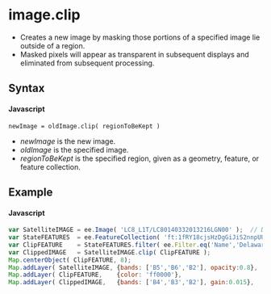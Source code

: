 # image.clip
- Creates a new image by masking those portions of a specified image lie outside of a region.
- Masked pixels will appear as transparent in subsequent displays and eliminated from subsequent processing.

## Syntax

#### Javascript
```
newImage = oldImage.clip( regionToBeKept )
```

- *newImage* is the new image.
- *oldImage* is the specified image.
- *regionToBeKept* is the specified region, given as a geometry, feature, or feature collection.

## Example

#### Javascript
```javascript
var SatelliteIMAGE = ee.Image( 'LC8_L1T/LC80140332013216LGN00' );  // Delmarva Penninsula
var StateFEATURES  = ee.FeatureCollection( 'ft:1fRY18cjsHzDgGiJiS2nnpUU3v9JPDc2HNaR7Xk8' );
var ClipFEATURE    = StateFEATURES.filter( ee.Filter.eq('Name','Delaware') );
var ClippedIMAGE   = SatelliteIMAGE.clip( ClipFEATURE );
Map.centerObject( ClipFEATURE, 8);
Map.addLayer( SatelliteIMAGE, {bands: ['B5','B6','B2'], opacity:0.8}, 'Whole Scene'   );
Map.addLayer( ClipFEATURE,    {color: 'ff0000'},                      'Clipper'       );
Map.addLayer( ClippedIMAGE,   {bands: ['B4','B3','B2'], gain:0.015},  'Clipped Scene' );
```
